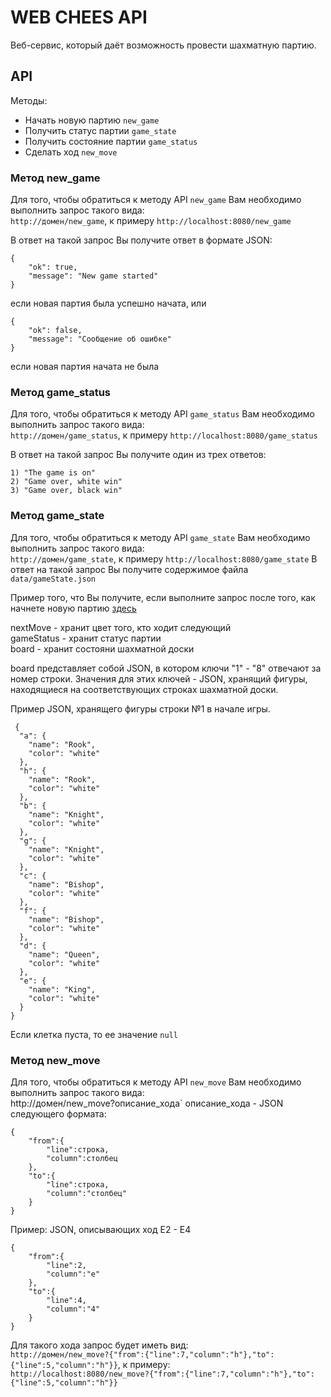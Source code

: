 # WEB CHEES API

Веб-сервис, который даёт возможность провести шахматную партию.

## API
Методы:
* Начать новую партию `new_game`
* Получить статус партии `game_state` 
* Получить состояние партии `game_status`
* Сделать ход `new_move`

### Метод new_game

Для того, чтобы обратиться к методу API `new_game` Вам необходимо выполнить запрос такого вида:  
`http://домен/new_game`, к примеру `http://localhost:8080/new_game`

В ответ на такой запрос Вы получите ответ в формате JSON:
```
{
    "ok": true,
    "message": "New game started"
}
```
если новая партия была успешно начата, или 
```
{
    "ok": false,
    "message": "Сообщение об ошибке"
}
```
если новая партия начата не была
### Метод game_status
Для того, чтобы обратиться к методу API `game_status` Вам необходимо выполнить запрос такого вида:  
`http://домен/game_status`, к примеру `http://localhost:8080/game_status`

В ответ на такой запрос Вы получите один из трех ответов: 
```
1) "The game is on"
2) "Game over, white win"
3) "Game over, black win"
```
### Метод game_state
Для того, чтобы обратиться к методу API `game_state` Вам необходимо выполнить запрос такого вида:  
`http://домен/game_state`, к примеру `http://localhost:8080/game_state`
В ответ на такой запрос Вы получите содержимое файла `data/gameState.json`

Пример того, что Вы получите, если выполните запрос после того, как начнете новую партию [здесь](https://github.com/FadeevSergey/WEB_CHEES_API/blob/master/src/data/gameState.json)

nextMove - хранит цвет того, кто ходит следующий  
gameStatus - хранит статус партии  
board - хранит состояни шахматной доски

board представляет собой JSON, в котором ключи "1" - "8" отвечают за номер строки. Значения для этих ключей - JSON, хранящий фигуры, находящиеся на соответствующих строках шахматной доски. 

Пример JSON, хранящего фигуры строки №1 в начале игры. 
```
 {
  "a": {
    "name": "Rook",
    "color": "white"
  },
  "h": {
    "name": "Rook",
    "color": "white"
  },
  "b": {
    "name": "Knight",
    "color": "white"
  },
  "g": {
    "name": "Knight",
    "color": "white"
  },
  "c": {
    "name": "Bishop",
    "color": "white"
  },
  "f": {
    "name": "Bishop",
    "color": "white"
  },
  "d": {
    "name": "Queen",
    "color": "white"
  },
  "e": {
    "name": "King",
    "color": "white"
  }
}
```
Если клетка пуста, то ее значение `null`
### Метод new_move

Для того, чтобы обратиться к методу API `new_move` Вам необходимо выполнить запрос такого вида:  
http://домен/new_move?описание_хода`
описание_хода - JSON следующего формата:
```
{
    "from":{
        "line":строка,
        "column":столбец
    },
    "to":{
        "line":строка,
        "column":"столбец"
    }
}
```
Пример:
JSON, описывающих ход E2 - E4
```
{
    "from":{
        "line":2,
        "column":"e"
    },
    "to":{
        "line":4,
        "column":"4"
    }
}
```
Для такого хода запрос будет иметь вид:  
`http://домен/new_move?{"from":{"line":7,"column":"h"},"to":{"line":5,"column":"h"}}`, к примеру:  
`http://localhost:8080/new_move?{"from":{"line":7,"column":"h"},"to":{"line":5,"column":"h"}}`


